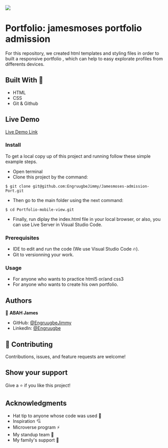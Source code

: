 ![](https://img.shields.io/badge/Microverse-blueviolet) 

# Portfolio: jamesmoses portfolio admission

For this repository, we created html templates and styling files in order to built a responsive portfolio ,  which can help to easy explorate  profiles from differents devices.

## Built With 🔨

- HTML
- CSS
- Git & Github

## Live Demo

[Live Demo Link](https://EngruugbeJimmy.github.io/Jamesmoses-admission-Port/)

### Install

To get a local copy up of this project  and running follow these simple example steps.
- Open terminal
- Clone this project by the command: 

```
$ git clone git@github.com:EngruugbeJimmy/Jamesmoses-admission-Port.git
```

- Then go to the main folder using the next command:

```
$ cd Portfolio-mobile-view.git
```

- Finally, run diplay the index.html file in your local browser, or also, you can use Live Server in Visual Studio Code.



### Prerequisites

- IDE to edit and run the code (We use Visual Studio Code 🔥).
- Git to versionning your work.


### Usage

- For anyone who wants to practice html5 or/and css3
- For anyone who wants to create his own portfolio.


## Authors

👤 **ABAH James**

- GitHub: [@EngruugbeJimmy](https://github.com/EngruugbeJimmy)
- LinkedIn: [@Engruugbe](https://www.linkedin.com/in/abah-james-ugbede-356982159/)


## 🤝 Contributing

Contributions, issues, and feature requests are welcome!



## Show your support

Give a ⭐️ if you like this project!


## Acknowledgments

- Hat tip to anyone whose code was used 🔰
- Inspiration 💘
- Microverse program ⚡
- My standup team 🏹
- My family's support 🙌

